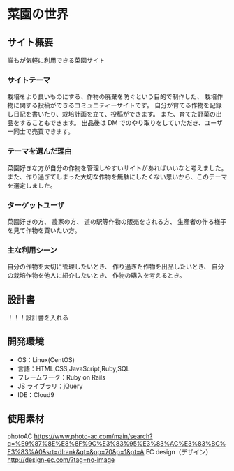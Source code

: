 # 菜園の世界

## サイト概要

誰もが気軽に利用できる菜園サイト

### サイトテーマ

栽培をより良いものにする、作物の廃棄を防ぐという目的で制作した、
栽培作物に関する投稿ができるコミュニティーサイトです。
自分が育てる作物を記録し日記を書いたり、栽培計画を立て、投稿ができます。
また、育てた野菜の出品をすることもできます。
出品後は DM でのやり取りをしていただき、ユーザー同士で売買できます。

### テーマを選んだ理由

菜園好きな方が自分の作物を管理しやすいサイトがあればいいなと考えました。
また、作り過ぎてしまった大切な作物を無駄にしたくない思いから、このテーマを選定しました。

### ターゲットユーザ

菜園好きの方、
農家の方、
道の駅等作物の販売をされる方、
生産者の作る様子を見て作物を買いたい方。

### 主な利用シーン

自分の作物を大切に管理したいとき、
作り過ぎた作物を出品したいとき、
自分の栽培作物を他人に紹介したいとき、
作物の購入を考えるとき。

## 設計書

！！！設計書を入れる

## 開発環境

- OS：Linux(CentOS)
- 言語：HTML,CSS,JavaScript,Ruby,SQL
- フレームワーク：Ruby on Rails
- JS ライブラリ：jQuery
- IDE：Cloud9

## 使用素材

photoAC
https://www.photo-ac.com/main/search?q=%E9%87%8E%E8%8F%9C%E3%83%95%E3%83%AC%E3%83%BC%E3%83%A0&srt=dlrank&qt=&pp=70&p=1&pt=A
EC design（デザイン）
http://design-ec.com/?tag=no-image